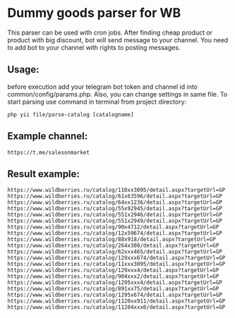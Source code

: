 # Dummy goods parser for WB
This parser can be used with cron jobs. After finding cheap product or product with big discount, bot will send message to your channel. You need to add bot to your channel with rights to posting messages.
## Usage: 
before execution add your telegram bot token and channel id into common/config/params.php. Also, you can change settings in same file.
To start parsing use command in terminal from project directory:
```
php yii file/parse-catalog [catalogname]
```
## Example channel:
```
https://t.me/salesonmarket
```
## Result example:
```
https://www.wildberries.ru/catalog/110xx3095/detail.aspx?targetUrl=GP
https://www.wildberries.ru/catalog/61x63596/detail.aspx?targetUrl=GP
https://www.wildberries.ru/catalog/64xx1236/detail.aspx?targetUrl=GP
https://www.wildberries.ru/catalog/55x92945/detail.aspx?targetUrl=GP
https://www.wildberries.ru/catalog/551x2946/detail.aspx?targetUrl=GP
https://www.wildberries.ru/catalog/551x2949/detail.aspx?targetUrl=GP
https://www.wildberries.ru/catalog/90x4712/detail.aspx?targetUrl=GP
https://www.wildberries.ru/catalog/12x59674/detail.aspx?targetUrl=GP
https://www.wildberries.ru/catalog/88x918/detail.aspx?targetUrl=GP
https://www.wildberries.ru/catalog/264x308/detail.aspx?targetUrl=GP
https://www.wildberries.ru/catalog/62xxx465/detail.aspx?targetUrl=GP
https://www.wildberries.ru/catalog/129xxx674/detail.aspx?targetUrl=GP
https://www.wildberries.ru/catalog/11xxx3095/detail.aspx?targetUrl=GP
https://www.wildberries.ru/catalog/129xxx4/detail.aspx?targetUrl=GP
https://www.wildberries.ru/catalog/904xxx2/detail.aspx?targetUrl=GP
https://www.wildberries.ru/catalog/1295xxx4/detail.aspx?targetUrl=GP
https://www.wildberries.ru/catalog/891xx75/detail.aspx?targetUrl=GP
https://www.wildberries.ru/catalog/1295x674/detail.aspx?targetUrl=GP
https://www.wildberries.ru/catalog/1120xx911/detail.aspx?targetUrl=GP
https://www.wildberries.ru/catalog/11204xxx0/detail.aspx?targetUrl=GP
```
